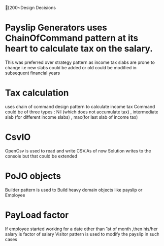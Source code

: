 [200~Design Decisions 
# Payslip Generators uses ChainOfCommand pattern at its heart to calculate tax on the salary. 
This was preferred over strategy pattern as income tax slabs are prone to change
i.e new slabs could be added or old could be modified in subsequent financial years
# Tax calculation 
uses chain of command design pattern to calculate income tax
Command could be of three types : Nil (which does not accumulate tax) , intermediate slab
(for different income slabs) , max(for last slab of income tax)

# CsvIO
OpenCsv is used to read and write CSV.As of now Solution writes to the console but that could be extended

# PoJO objects
Builder pattern is used to Build heavy domain objects like payslip or Employee

# PayLoad factor
If employee started working for a date other than 1st of month ,then his/her salary is factor of salary
Visitor pattern is used to modify the payslip in such cases 
